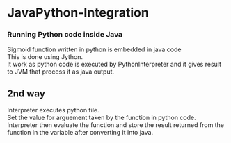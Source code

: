# JavaPython-Integration<br>
### Running Python code inside Java
Sigmoid function written in python is embedded in java code<br>
This is done using Jython.<br>
It work as python code is executed by PythonInterpreter and it gives result to JVM that process it as java output.

## 2nd way <br>
Interpreter executes python file.<br>
Set the value for arguement taken by the function in python code.<br>
Interpreter then evaluate the function and store the result returned from the function in the variable after converting it into java.
